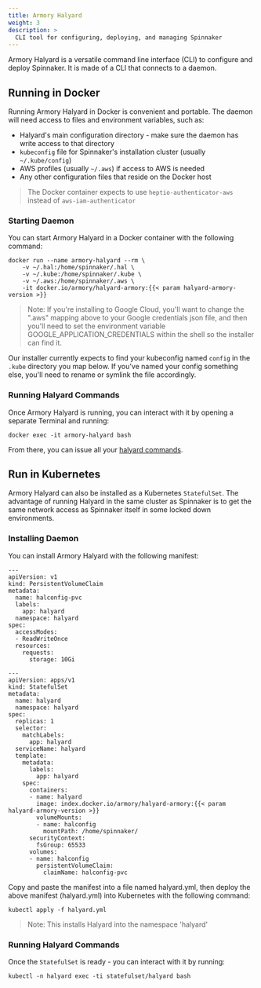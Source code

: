 ```yaml
---
title: Armory Halyard
weight: 3
description: >
  CLI tool for configuring, deploying, and managing Spinnaker
---
```


Armory Halyard is a versatile command line interface (CLI) to configure and deploy Spinnaker. It is made of a CLI that connects to a daemon.

## Running in Docker

Running Armory Halyard in Docker is convenient and portable. The daemon will need access to files and environment variables, such as:
- Halyard's main configuration directory - make sure the daemon has write access to that directory
- `kubeconfig` file for Spinnaker's installation cluster (usually `~/.kube/config`)
- AWS profiles (usually `~/.aws`) if access to AWS is needed
- Any other configuration files that reside on the Docker host

> The Docker container expects to use `heptio-authenticator-aws` instead of `aws-iam-authenticator`

### Starting Daemon

You can start Armory Halyard in a Docker container with the following command:

```
docker run --name armory-halyard --rm \
    -v ~/.hal:/home/spinnaker/.hal \
    -v ~/.kube:/home/spinnaker/.kube \
    -v ~/.aws:/home/spinnaker/.aws \
    -it docker.io/armory/halyard-armory:{{< param halyard-armory-version >}}
```

> Note: If you're installing to Google Cloud, you'll want to change the
> ".aws" mapping above to your Google credentials json file, and then
> you'll need to set the environment variable GOOGLE_APPLICATION_CREDENTIALS
> within the shell so the installer can find it.

Our installer currently expects to find your kubeconfig named `config` in
the `.kube` directory you map below.  If you've named your config something
else, you'll need to rename or symlink the file accordingly.

### Running Halyard Commands
Once Armory Halyard is running, you can interact with it by opening a separate
Terminal and running:

```
docker exec -it armory-halyard bash
```

From there, you can issue all your [halyard commands](https://www.spinnaker.io/reference/halyard/).

## Run in Kubernetes

Armory Halyard can also be installed as a Kubernetes `StatefulSet`. The advantage of running Halyard in the same cluster as Spinnaker is to get the same network access as Spinnaker itself in some locked down environments.

### Installing Daemon

You can install Armory Halyard with the following manifest:
```
---
apiVersion: v1
kind: PersistentVolumeClaim
metadata:
  name: halconfig-pvc
  labels:
    app: halyard
  namespace: halyard
spec:
  accessModes:
  - ReadWriteOnce
  resources:
    requests:
      storage: 10Gi

---
apiVersion: apps/v1
kind: StatefulSet
metadata:
  name: halyard
  namespace: halyard
spec:
  replicas: 1
  selector:
    matchLabels:
      app: halyard
  serviceName: halyard
  template:
    metadata:
      labels:
        app: halyard
    spec:
      containers:
      - name: halyard
        image: index.docker.io/armory/halyard-armory:{{< param halyard-armory-version >}}
        volumeMounts:
        - name: halconfig
          mountPath: /home/spinnaker/
      securityContext:
        fsGroup: 65533
      volumes:
      - name: halconfig
        persistentVolumeClaim:
          claimName: halconfig-pvc
```

Copy and paste the manifest into a file named halyard.yml, then deploy the above manifest (halyard.yml) into Kubernetes with the following command:
```
kubectl apply -f halyard.yml
```
> Note: This installs Halyard into the namespace 'halyard'


### Running Halyard Commands

Once the `StatefulSet` is ready - you can interact with it by running:
```
kubectl -n halyard exec -ti statefulset/halyard bash
```
